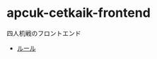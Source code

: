 # apcuk-cetkaik-frontend
四人机戦のフロントエンド

- [ルール](https://docs.google.com/document/d/1R_IHeW5NwS0pnjjYSVdXPY0OAPnvf2fJpp4qTzZ7PPM/edit)
